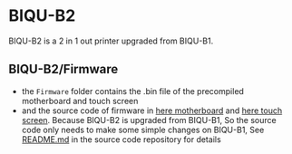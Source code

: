 # BIQU-B2
BIQU-B2 is a 2 in 1 out printer upgraded from BIQU-B1.

## BIQU-B2/Firmware
  * the `Firmware` folder contains the .bin file of the precompiled motherboard and touch screen
  * and the source code of firmware in [here motherboard](https://github.com/bigtreetech/marlin/tree/B1-2.0.7.x) and [here touch screen](https://github.com/bigtreetech/BIGTREETECH-TouchScreenFirmware). Because BIQU-B2 is upgraded from BIQU-B1, So the source code only needs to make some simple changes on BIQU-B1, See [README.md](https://github.com/bigtreetech/Marlin/tree/B1-2.0.7.x#biqu-b2-upgraded-from-biqu-b1) in the source code repository for details

